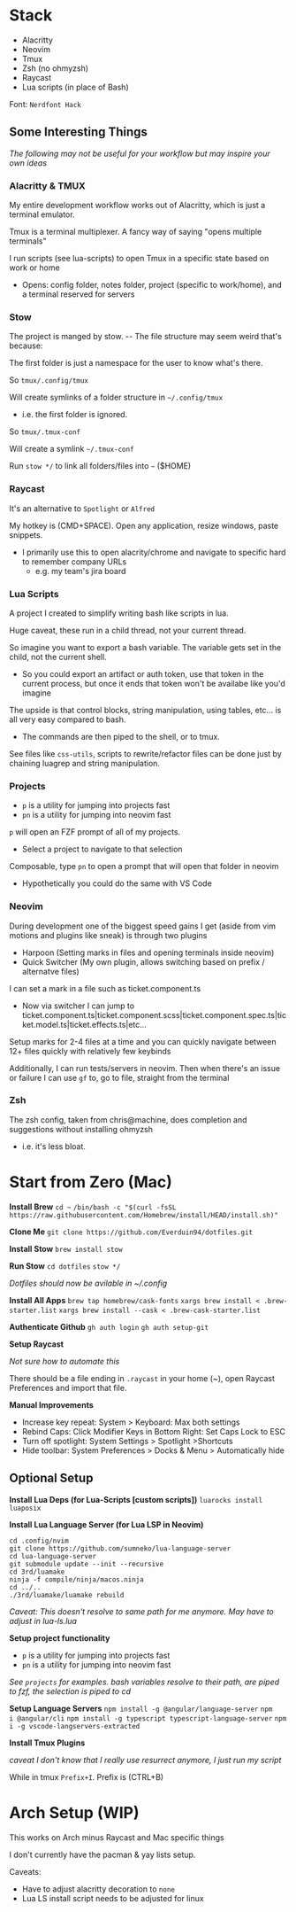 # Stack
- Alacritty
- Neovim
- Tmux
- Zsh (no ohmyzsh)
- Raycast
- Lua scripts (in place of Bash) 

Font: `Nerdfont Hack`

## Some Interesting Things

*The following may not be useful for your workflow but may inspire your own ideas*

### Alacritty & TMUX

My entire development workflow works out of Alacritty, which is just a terminal emulator.

Tmux is a terminal multiplexer. A fancy way of saying "opens multiple terminals"

I run scripts (see lua-scripts) to open Tmux in a specific state based on work or home
- Opens: config folder, notes folder, project (specific to work/home), and a terminal reserved for servers

### Stow
The project is manged by stow. -- The file structure may seem weird that's because:

The first folder is just a namespace for the user to know what's there.

So `tmux/.config/tmux`

Will create symlinks of a folder structure in `~/.config/tmux`
- i.e. the first folder is ignored.

So `tmux/.tmux-conf`

Will create a symlink `~/.tmux-conf`

Run `stow */` to link all folders/files into `~` ($HOME)

### Raycast

It's an alternative to `Spotlight` or `Alfred`

My hotkey is (CMD+SPACE). Open any application, resize windows, paste snippets.
- I primarily use this to open alacrity/chrome and navigate to specific hard to remember company URLs
  - e.g. my team's jira board

### Lua Scripts
A project I created to simplify writing bash like scripts in lua.

Huge caveat, these run in a child thread, not your current thread.

So imagine you want to export a bash variable. The variable gets set in the child, not the current shell.
- So you could export an artifact or auth token, use that token in the current process, but once it ends that token won't be availabe like you'd imagine

The upside is that control blocks, string manipulation, using tables, etc... is all very easy compared to bash.
- The commands are then piped to the shell, or to tmux.

See files like `css-utils`, scripts to rewrite/refactor files can be done just by chaining luagrep and string manipulation.

### Projects
- `p` is a utility for jumping into projects fast
- `pn` is a utility for jumping into neovim fast

`p` will open an FZF prompt of all of my projects.
- Select a project to navigate to that selection

Composable, type `pn` to open a prompt that will open that folder in neovim
- Hypothetically you could do the same with VS Code

### Neovim
During development one of the biggest speed gains I get (aside from vim motions and plugins like sneak) is through two plugins
- Harpoon (Setting marks in files and opening terminals inside neovim)
- Quick Switcher (My own plugin, allows switching based on prefix / alternatve files)

I can set a mark in a file such as ticket.component.ts
- Now via switcher I can jump to ticket.component.ts|ticket.component.scss|ticket.component.spec.ts|ticket.model.ts|ticket.effects.ts|etc...

Setup marks for 2-4 files at a time and you can quickly navigate between 12+ files quickly with relatively few keybinds

Additionally, I can run tests/servers in neovim. Then when there's an issue or failure I can use `gf` to, go to file, straight from the terminal


### Zsh

The zsh config, taken from chris@machine, does completion and suggestions without installing ohmyzsh
- i.e. it's less bloat.

# Start from Zero (Mac)

**Install Brew**
`cd ~`
`/bin/bash -c "$(curl -fsSL https://raw.githubusercontent.com/Homebrew/install/HEAD/install.sh)"`

**Clone Me**
`git clone https://github.com/Everduin94/dotfiles.git`

**Install Stow**
`brew install stow`

**Run Stow**
`cd dotfiles`
`stow */`

*Dotfiles should now be avilable in ~/.config*

**Install All Apps**
`brew tap homebrew/cask-fonts`
`xargs brew install < .brew-starter.list`
`xargs brew install --cask < .brew-cask-starter.list`

**Authenticate Github**
`gh auth login`
`gh auth setup-git`

**Setup Raycast**

*Not sure how to automate this*

There should be a file ending in `.raycast` in your home (~), open Raycast Preferences and import that file.

**Manual Improvements**
- Increase key repeat: System > Keyboard: Max both settings
- Rebind Caps: Click Modifier Keys in Bottom Right: Set Caps Lock to ESC
- Turn off spotlight: System Settings > Spotlight >Shortcuts
- Hide toolbar: System Preferences > Docks & Menu > Automatically hide

## Optional Setup

**Install Lua Deps (for Lua-Scripts [custom scripts])**
`luarocks install luaposix`

**Install Lua Language Server (for Lua LSP in Neovim)** 
```
cd .config/nvim
git clone https://github.com/sumneko/lua-language-server
cd lua-language-server
git submodule update --init --recursive
cd 3rd/luamake
ninja -f compile/ninja/macos.ninja
cd ../..
./3rd/luamake/luamake rebuild
```

*Caveat: This doesn't resolve to same path for me anymore. May have to adjust in lua-ls.lua*

**Setup project functionality**
- `p` is a utility for jumping into projects fast
- `pn` is a utility for jumping into neovim fast

*See `projects` for examples. bash variables resolve to their path, are piped to fzf, the selection is piped to cd*

**Setup Language Servers**
 `npm install -g @angular/language-server`
 `npm i @angular/cli`
 `npm install -g typescript typescript-language-server`
 `npm i -g vscode-langservers-extracted`

**Install Tmux Plugins**

*caveat I don't know that I really use resurrect anymore, I just run my script*

While in tmux `Prefix+I`. Prefix is (CTRL+B) 


# Arch Setup (WIP)

This works on Arch minus Raycast and Mac specific things

I don't currently have the pacman & yay lists setup.

Caveats:
- Have to adjust alacritty decoration to `none`
- Lua LS install script needs to be adjusted for linux
